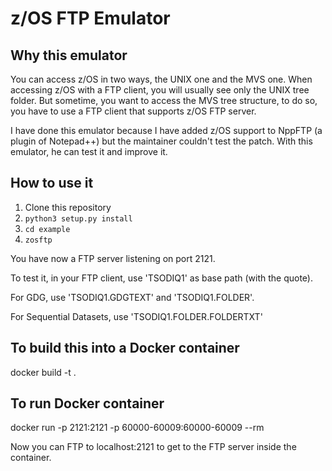# z/OS FTP Emulator

## Why this emulator

You can access z/OS in two ways, the UNIX one and the MVS one. When accessing
z/OS with a FTP client, you will usually see only the UNIX tree folder. But
sometime, you want to access the MVS tree structure, to do so, you have to
use a FTP client that supports z/OS FTP server.

I have done this emulator because I have added z/OS support to NppFTP (a
plugin of Notepad++) but the maintainer couldn't test the patch. With this
emulator, he can test it and improve it.

## How to use it

1. Clone this repository
2. `python3 setup.py install`
3. `cd example`
4. `zosftp`

You have now a FTP server listening on port 2121.

To test it, in your FTP client, use 'TSODIQ1' as base path (with the quote).

For GDG, use 'TSODIQ1.GDGTEXT' and 'TSODIQ1.FOLDER'.

For Sequential Datasets, use 'TSODIQ1.FOLDER.FOLDERTXT'

## To build this into a Docker container
docker build -t <tag> .

## To run Docker container
docker run -p 2121:2121 -p 60000-60009:60000-60009 --rm <tag>

Now you can FTP to localhost:2121 to get to the FTP server inside the container.

